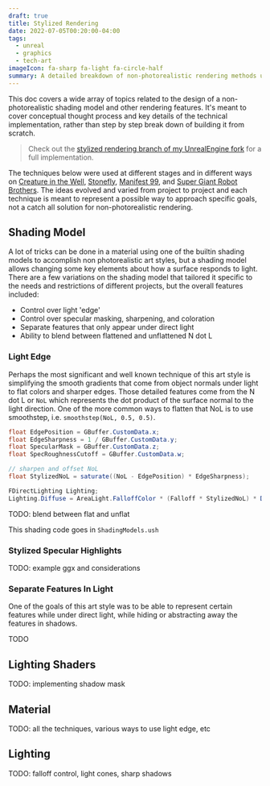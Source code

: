 ```yaml
---
draft: true
title: Stylized Rendering
date: 2022-07-05T00:20:00-04:00
tags:
  - unreal
  - graphics
  - tech-art
imageIcon: fa-sharp fa-light fa-circle-half
summary: A detailed breakdown of non-photorealistic rendering methods used in Creature in the Well, Stonefly, and other projects.
---
```

This doc covers a wide array of topics related to the design of a non-photorealistic shading model and other rendering features. It's meant to cover conceptual thought process and key details of the technical implementation, rather than step by step break down of building it from scratch.

> Check out the [stylized rendering branch of my UnrealEngine fork](https://github.com/bohdon/UnrealEngine/tree/feature-stylized-rendering) for a full implementation.

The techniques below were used at different stages and in different ways on [Creature in the Well](/work/creature-in-the-well), [Stonefly](/work/stonefly), [Manifest 99](/work/manifest-99), and [Super Giant Robot Brothers](https://www.netflix.com/title/80211128). The ideas evolved and varied from project to project and each technique is meant to represent a possible way to approach specific goals, not a catch all solution for non-photorealistic rendering.


## Shading Model

A lot of tricks can be done in a material using one of the builtin shading models to accomplish non photorealistic art styles, but a shading model allows changing some key elements about how a surface responds to light. There are a few variations on the shading model that tailored it specific to the needs and restrictions of different projects, but the overall features included:

- Control over light 'edge'
- Control over specular masking, sharpening, and coloration
- Separate features that only appear under direct light
- Ability to blend between flattened and unflattened N dot L

### Light Edge

Perhaps the most significant and well known technique of this art style is simplifying the smooth gradients that come from object normals under light to flat colors and sharper edges. Those detailed features come from the N dot L or `NoL` which represents the dot product of the surface normal to the light direction. One of the more common ways to flatten that NoL is to use smoothstep, i.e. `smoothstep(NoL, 0.5, 0.5)`.

```glsl
float EdgePosition = GBuffer.CustomData.x;
float EdgeSharpness = 1 / GBuffer.CustomData.y;
float SpecularMask = GBuffer.CustomData.z;
float SpecRoughnessCutoff = GBuffer.CustomData.w;

// sharpen and offset NoL
float StylizedNoL = saturate((NoL - EdgePosition) * EdgeSharpness);

FDirectLighting Lighting;
Lighting.Diffuse = AreaLight.FalloffColor * (Falloff * StylizedNoL) * Diffuse_Lambert(GBuffer.DiffuseColor);
```

TODO: blend between flat and unflat

This shading code goes in `ShadingModels.ush`

### Stylized Specular Highlights

TODO: example ggx and considerations

### Separate Features In Light

One of the goals of this art style was to be able to represent certain features while under direct light, while hiding or abstracting away the features in shadows.

TODO

## Lighting Shaders

TODO: implementing shadow mask

## Material

TODO: all the techniques, various ways to use light edge, etc

## Lighting

TODO: falloff control, light cones, sharp shadows
